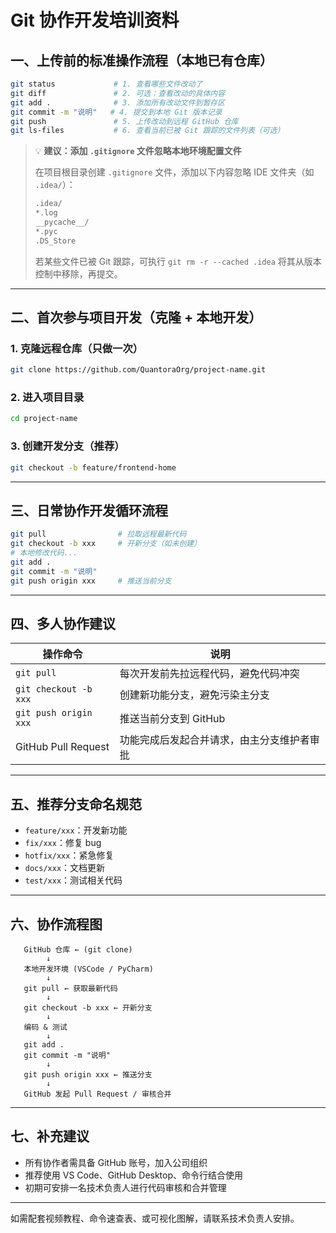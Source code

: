 # Git 协作开发培训资料

## 一、上传前的标准操作流程（本地已有仓库）

```bash
git status             # 1. 查看哪些文件改动了
git diff               # 2. 可选：查看改动的具体内容
git add .              # 3. 添加所有改动文件到暂存区
git commit -m "说明"   # 4. 提交到本地 Git 版本记录
git push               # 5. 上传改动到远程 GitHub 仓库
git ls-files           # 6. 查看当前已被 Git 跟踪的文件列表（可选）
```

> 💡 **建议：添加 `.gitignore` 文件忽略本地环境配置文件**
>
> 在项目根目录创建 `.gitignore` 文件，添加以下内容忽略 IDE 文件夹（如 `.idea/`）：
>
> ```bash
> .idea/
> *.log
> __pycache__/
> *.pyc
> .DS_Store
> ```
>
> 若某些文件已被 Git 跟踪，可执行 `git rm -r --cached .idea` 将其从版本控制中移除，再提交。

---

## 二、首次参与项目开发（克隆 + 本地开发）

### 1. 克隆远程仓库（只做一次）

```bash
git clone https://github.com/QuantoraOrg/project-name.git
```

### 2. 进入项目目录

```bash
cd project-name
```

### 3. 创建开发分支（推荐）

```bash
git checkout -b feature/frontend-home
```

---

## 三、日常协作开发循环流程

```bash
git pull                # 拉取远程最新代码
git checkout -b xxx     # 开新分支（如未创建）
# 本地修改代码...
git add .
git commit -m "说明"
git push origin xxx     # 推送当前分支
```

---

## 四、多人协作建议

| 操作命令                  | 说明                    |
| --------------------- | --------------------- |
| `git pull`            | 每次开发前先拉远程代码，避免代码冲突    |
| `git checkout -b xxx` | 创建新功能分支，避免污染主分支       |
| `git push origin xxx` | 推送当前分支到 GitHub        |
| GitHub Pull Request   | 功能完成后发起合并请求，由主分支维护者审批 |

---

## 五、推荐分支命名规范

* `feature/xxx`：开发新功能
* `fix/xxx`：修复 bug
* `hotfix/xxx`：紧急修复
* `docs/xxx`：文档更新
* `test/xxx`：测试相关代码

---

## 六、协作流程图

```
   GitHub 仓库 ← (git clone)
        ↓
   本地开发环境 (VSCode / PyCharm)
        ↓
   git pull ← 获取最新代码
        ↓
   git checkout -b xxx ← 开新分支
        ↓
   编码 & 测试
        ↓
   git add .
   git commit -m "说明"
        ↓
   git push origin xxx ← 推送分支
        ↓
   GitHub 发起 Pull Request / 审核合并
```

---

## 七、补充建议

* 所有协作者需具备 GitHub 账号，加入公司组织
* 推荐使用 VS Code、GitHub Desktop、命令行结合使用
* 初期可安排一名技术负责人进行代码审核和合并管理

---

如需配套视频教程、命令速查表、或可视化图解，请联系技术负责人安排。
